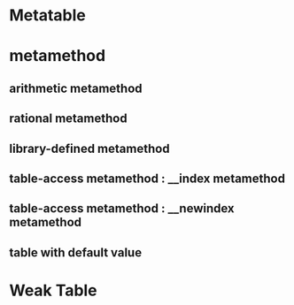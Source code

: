 Metatable
=========





metamethod
==========




arithmetic metamethod
---------------------




rational metamethod
-------------------


library-defined metamethod
--------------------------


table-access metamethod : __index metamethod
--------------------------------------------


table-access metamethod : __newindex metamethod
-----------------------------------------------


table with default value
------------------------


Weak Table
==========
